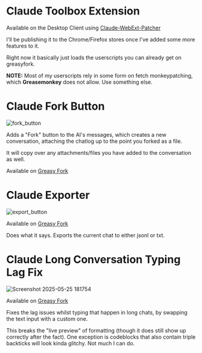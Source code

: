 # Claude Toolbox Extension

Available on the Desktop Client using [Claude-WebExt-Patcher](https://github.com/lugia19/claude-webext-patcher)

I'll be publishing it to the Chrome/Firefox stores once I've added some more features to it.

Right now it basically just loads the userscripts you can already get on greasyfork.

**NOTE:** Most of my userscripts rely in some form on fetch monkeypatching, which **Greasemonkey** does not allow. Use something else.

# Claude Fork Button

![fork_button](https://github.com/user-attachments/assets/a7e7a82f-9a8d-4cef-b5f6-a9bb9f5decdc)

Adds a "Fork" button to the AI's messages, which creates a new conversation, attaching the chatlog up to the point you forked as a file.

It will copy over any attachments/files you have added to the conversation as well.

Available on [Greasy Fork](https://greasyfork.org/en/scripts/522141-claude-forking)

# Claude Exporter

![export_button](https://github.com/user-attachments/assets/1ba5bd8f-1d52-4027-9b04-596fbae15db9)

Available on [Greasy Fork](https://greasyfork.org/en/scripts/515448-claude-chat-exporter)

Does what it says. Exports the current chat to either jsonl or txt.

# Claude Long Conversation Typing Lag Fix

![Screenshot 2025-05-25 181754](https://github.com/user-attachments/assets/646f299f-16f6-4dc0-afce-3fe61f912ba1)

Available on [Greasy Fork](https://greasyfork.org/en/scripts/537230-claude-typing-lag-fix)

Fixes the lag issues whilst typing that happen in long chats, by swapping the text input with a custom one.

This breaks the "live preview" of formatting (though it does still show up correctly after the fact). One exception is codeblocks that also contain triple backticks will look kinda glitchy. Not much I can do.

